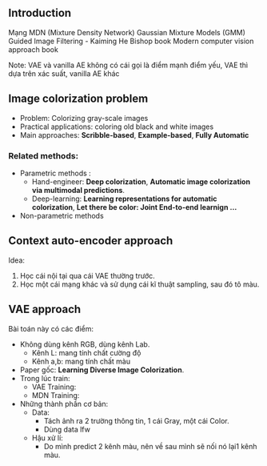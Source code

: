 ## Introduction
Mạng MDN (Mixture Density Network)
Gaussian Mixture Models (GMM)
Guided Image Filtering - Kaiming He
Bishop book
Modern computer vision approach book

Note: VAE và vanilla AE không có cái gọi là điểm mạnh điểm yếu, VAE thì dựa trên xác suất, vanilla AE khác
## Image colorization problem
- Problem: Colorizing gray-scale images
- Practical applications: coloring old black and white images
- Main approaches: **Scribble-based**, **Example-based**, **Fully Automatic**

### Related methods:
- Parametric methods : 
	- Hand-engineer: **Deep colorization**, **Automatic image colorization via multimodal predictions**. 
	- Deep-learning:  **Learning representations for automatic colorization**, **Let there be color: Joint End-to-end learnign ...** 
- Non-parametric methods
## Context auto-encoder approach
Idea:
1. Học cái nội tại qua cái VAE thường trước.
2. Học một cái mạng khác và sử dụng cái kĩ thuật sampling, sau đó tô màu.
## VAE approach
Bài toán này có các điểm:
- Không dùng kênh RGB, dùng kênh Lab. 
	- Kênh L: mang tính chất cường độ
	- Kênh a,b: mang tính chất màu
- Paper gốc: **Learning Diverse Image Colorization**. 
- Trong lúc train:
	- VAE Training: 
	- MDN Training:
- Những thành phần cơ bản: 
	- Data: 
		- Tách ảnh ra 2 trường thông tin, 1 cái Gray, một cái Color. 
		- Dùng data lfw 
	- Hậu xử lí: 
		- Do mình predict 2 kênh màu, nên về sau mình sẽ nối nó lại1 kênh màu. 